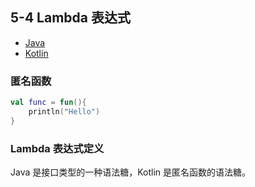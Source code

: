## 5-4 Lambda 表达式
- [Java](../../../../src/main/kotlin/cn/kk/mooc/chapter5/section4/LambdaJ.java)
- [Kotlin](../../../../src/main/kotlin/cn/kk/mooc/chapter5/section4/LambdaK.kt)

### 匿名函数

```kotlin
val func = fun(){
    println("Hello")
}
```

### Lambda 表达式定义

Java 是接口类型的一种语法糖，Kotlin 是匿名函数的语法糖。
